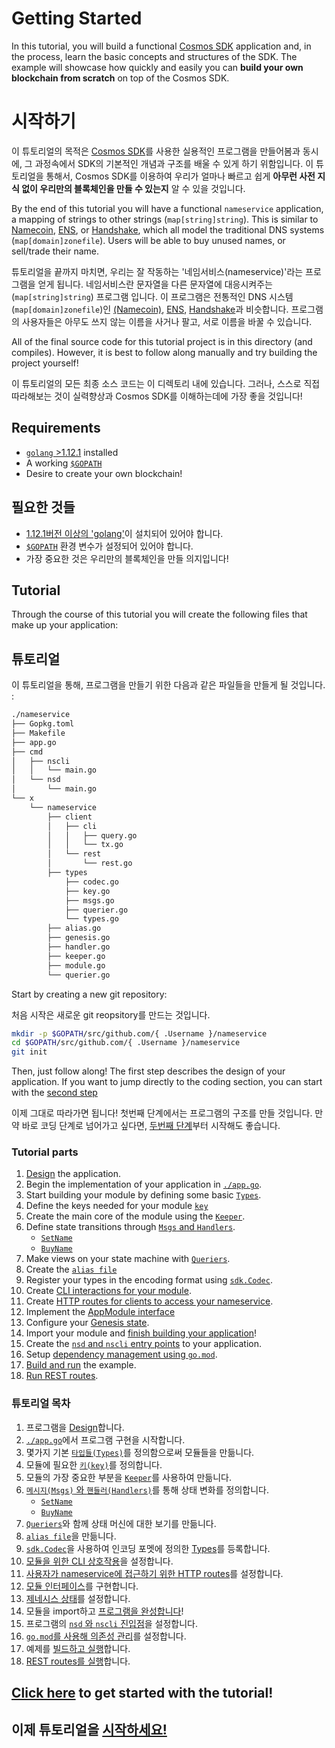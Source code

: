 # Getting Started

In this tutorial, you will build a functional [Cosmos SDK](https://github.com/cosmos/cosmos-sdk/) application and, in the process, learn the basic concepts and structures of the SDK. The example will showcase how quickly and easily you can **build your own blockchain from scratch** on top of the Cosmos SDK.

# 시작하기

이 튜토리얼의 목적은 [Cosmos SDK](https://github.com/cosmos/cosmos-sdk/)를 사용한 실용적인 프로그램을 만들어봄과 동시에, 그 과정속에서 SDK의 기본적인 개념과 구조를 배울 수 있게 하기 위함입니다. 이 튜토리얼을 통해서, Cosmos SDK를 이용하여 우리가 얼마나 빠르고 쉽게 **아무런 사전 지식 없이 우리만의 블록체인을 만들 수 있는지** 알 수 있을 것입니다. 

By the end of this tutorial you will have a functional `nameservice` application, a mapping of strings to other strings (`map[string]string`). This is similar to [Namecoin](https://namecoin.org/), [ENS](https://ens.domains/), or [Handshake](https://handshake.org/), which all model the traditional DNS systems (`map[domain]zonefile`). Users will be able to buy unused names, or sell/trade their name.

튜토리얼을 끝까지 마치면, 우리는 잘 작동하는 '네임서비스(nameservice)'라는 프로그램을 얻게 됩니다. 네임서비스란 문자열을 다른 문자열에 대응시켜주는(`map[string]string`) 프로그램 입니다. 이 프로그램은 전통적인 DNS 시스템(`map[domain]zonefile`)인 [(Namecoin)](https://namecoin.org/), [ENS](https://ens.domains/), [Handshake](https://handshake.org/)과 비슷합니다. 프로그램의 사용자들은 아무도 쓰지 않는 이름을 사거나 팔고, 서로 이름을 바꿀 수 있습니다. 

All of the final source code for this tutorial project is in this directory (and compiles). However, it is best to follow along manually and try building the project yourself!

이 튜토리얼의 모든 최종 소스 코드는 이 디렉토리 내에 있습니다. 그러나, 스스로 직접 따라해보는 것이 실력향상과 Cosmos SDK를 이해하는데에 가장 좋을 것입니다!

## Requirements

- [`golang` >1.12.1](https://golang.org/doc/install) installed
- A working [`$GOPATH`](https://github.com/golang/go/wiki/SettingGOPATH)
- Desire to create your own blockchain!

## 필요한 것들

- [1.12.1버전 이상의 'golang'](https://golang.org/doc/install)이 설치되어 있어야 합니다. 
- [`$GOPATH`](https://github.com/golang/go/wiki/SettingGOPATH) 환경 변수가 설정되어 있어야 합니다. 
- 가장 중요한 것은 우리만의 블록체인을 만들 의지입니다!

## Tutorial

Through the course of this tutorial you will create the following files that make up your application:

## 튜토리얼

이 튜토리얼을 통해, 프로그램을 만들기 위한 다음과 같은 파일들을 만들게 될 것입니다. :

```bash
./nameservice
├── Gopkg.toml
├── Makefile
├── app.go
├── cmd
│   ├── nscli
│   │   └── main.go
│   └── nsd
│       └── main.go
└── x
    └── nameservice
        ├── client
        │   ├── cli
        │   │   ├── query.go
        │   │   └── tx.go
        │   └── rest
        │       └── rest.go
        ├── types
            ├── codec.go
            ├── key.go
            ├── msgs.go
            ├── querier.go
            └── types.go
        ├── alias.go
        ├── genesis.go
        ├── handler.go
        ├── keeper.go
        ├── module.go
        └── querier.go

```

Start by creating a new git repository:

처음 시작은 새로운 git reopsitory를 만드는 것입니다. 

```bash
mkdir -p $GOPATH/src/github.com/{ .Username }/nameservice
cd $GOPATH/src/github.com/{ .Username }/nameservice
git init
```

Then, just follow along! The first step describes the design of your application. If you want to jump directly to the coding section, you can start with the [second step](./keeper.md)

이제 그대로 따라가면 됩니다! 첫번째 단계에서는 프로그램의 구조를 만들 것입니다. 만약 바로 코딩 단계로 넘어가고 싶다면, [두번째 단계](./keeper.md)부터 시작해도 좋습니다. 

### Tutorial parts

1. [Design](./app-design.md) the application.
2. Begin the implementation of your application in [`./app.go`](./app-init.md).
3. Start building your module by defining some basic [`Types`](types.md).
4. Define the keys needed for your module [`key`](./key.md)
5. Create the main core of the module using the [`Keeper`](./keeper.md).
6. Define state transitions through [`Msgs` and `Handlers`](./msgs-handlers.md).
   - [`SetName`](./set-name.md)
   - [`BuyName`](./buy-name.md)
7. Make views on your state machine with [`Queriers`](./queriers.md).
8. Create the [`alias file`](./alias.md)
9. Register your types in the encoding format using [`sdk.Codec`](./codec.md).
10. Create [CLI interactions for your module](./cli.md).
11. Create [HTTP routes for clients to access your nameservice](./rest.md).
12. Implement the [AppModule interface](./module.md)
13. Configure your [Genesis state](./genesis.md).
14. Import your module and [finish building your application](./app-complete.md)!
15. Create the [`nsd` and `nscli` entry points](./entrypoint.md) to your application.
16. Setup [dependency management using `go.mod`](./gomod.md).
17. [Build and run](./build-run.md) the example.
18. [Run REST routes](./run-rest.md).

### 튜토리얼 목차

1. 프로그램을 [Design](./app-design.md)합니다. 
2. [`./app.go`](./app-init.md)에서 프로그램 구현을 시작합니다.
3. 몇가지 기본 [`타입들(Types)`](types.md)를 정의함으로써 모듈들을 만듦니다. 
4. 모듈에 필요한 [`키(key)`](./key.md)를 정의합니다. 
5. 모듈의 가장 중요한 부분을 [`Keeper`](./keeper.md)를 사용하여 만듦니다. 
6. [`메시지(Msgs)` 와 `핸들러(Handlers)`](./msgs-handlers.md)를 통해 상태 변화를 정의합니다. 
   - [`SetName`](./set-name.md)
   - [`BuyName`](./buy-name.md)
7. [`Queriers`](./queriers.md)와 함께 상태 머신에 대한 보기를 만듦니다. 
8. [`alias file`](./alias.md)을 만듦니다. 
9. [`sdk.Codec`](./codec.md)을 사용하여 인코딩 포멧에 정의한 [Types](types.md)를 등록합니다. 
10. [모듈을 위한 CLI 상호작용](./cli.md)을 설정합니다.
11. [사용자가 nameservice에 접근하기 위한 HTTP routes](./rest.md)를 설정합니다. 
12. [모듈 인터페이스](./module.md)를 구현합니다. 
13. [제네시스 상태](./genesis.md)를 설정합니다. 
14. 모듈을 import하고 [프로그램을 완성합니다](./app-complete.md)!
15. 프로그램의 [`nsd` 와 `nscli` 진입점](./entrypoint.md)을 설정합니다. 
16. [`go.mod`를 사용해 의존성 관리](./gomod.md)를 설정합니다. 
17. 예제를 [빌드하고 실행](./build-run.md)합니다. 
18. [REST routes를 실행](./run-rest.md)합니다. 

## [Click here](./app-design.md) to get started with the tutorial!

## 이제 튜토리얼을 [시작하세요!](./app-design.md)
